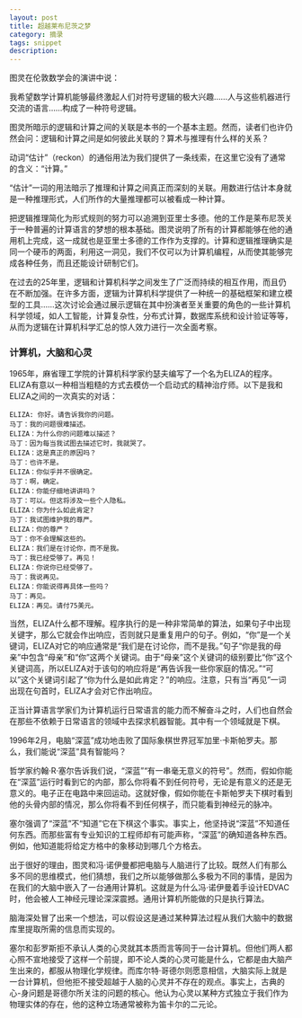 ```yaml
---
layout: post
title: 超越莱布尼茨之梦
category: 摘录
tags: snippet
description: 
---
```


图灵在伦敦数学会的演讲中说：

我希望数学计算机能够最终激起人们对符号逻辑的极大兴趣……人与这些机器进行交流的语言……构成了一种符号逻辑。

图灵所暗示的逻辑和计算之间的关联是本书的一个基本主题。然而，读者们也许仍然会问：逻辑和计算之间是如何彼此关联的？算术与推理有什么样的关系？

动词“估计”（reckon）的通俗用法为我们提供了一条线索，在这里它没有了通常的含义：“计算。”

“估计”一词的用法暗示了推理和计算之间真正而深刻的关联。用数进行估计本身就是一种推理形式，人们所作的大量推理都可以被看成一种计算。

把逻辑推理简化为形式规则的努力可以追溯到亚里士多德。他的工作是莱布尼茨关于一种普遍的计算语言的梦想的根本基础。图灵说明了所有的计算都能够在他的通用机上完成，这一成就也是亚里士多德的工作作为支撑的。计算和逻辑推理确实是同一个硬币的两面，利用这一洞见，我们不仅可以为计算机编程，从而使其能够完成各种任务，而且还能设计研制它们。

在过去的25年里，逻辑和计算机科学之间发生了广泛而持续的相互作用，而且仍在不断加强。在许多方面，逻辑为计算机科学提供了一种统一的基础框架和建立模型的工具……这次讨论会通过展示逻辑在其中扮演者至关重要的角色的一些计算机科学领域，如人工智能，计算复杂性，分布式计算，数据库系统和设计验证等等，从而为逻辑在计算机科学汇总的惊人效力进行一次全面考察。

### 计算机，大脑和心灵

1965年，麻省理工学院的计算机科学家约瑟夫编写了一个名为ELIZA的程序。ELIZA有意以一种相当粗糙的方式去模仿一个启动式的精神治疗师。以下是我和ELIZA之间的一次真实的对话：

```
ELIZA: 你好。请告诉我你的问题。
马丁：我的问题很难描述。
ELIZA：为什么你的问题难以描述？
马丁：因为每当我试图去描述它时，我就哭了。
ELIZA：这是真正的原因吗？
马丁：也许不是。
ELIZA：你似乎并不很确定。
马丁：啊，确定。
ELIZA：你能仔细地讲讲吗？
马丁：可以。但这将涉及一些个人隐私。
ELIZA：你为什么如此肯定?
马丁：我试图维护我的尊严。
ELIZA：你的尊严？
马丁：你不会理解这些的。
ELIZA：我们是在讨论你，而不是我。
马丁：我已经受够了。再见！
ELIZA：你说你已经受够了。
马丁：我说再见。
ELIZA：你能说得再具体一些吗？
马丁：再见。
ELIZA：再见。请付75美元。
```

当然，ELIZA什么都不理解。程序执行的是一种非常简单的算法，如果句子中出现关键字，那么它就会作出响应，否则就只是重复用户的句子。例如，“你”是一个关键词，ELIZA对它的响应通常是“我们是在讨论你，而不是我。”句子“你是我的母亲”中包含“母亲”和“你”这两个关键词。由于“母亲”这个关键词的级别要比“你”这个关键词高，所以ELIZA对于该句的响应将是“再告诉我一些你家庭的情况。”“可以”这个关键词引起了“你为什么是如此肯定？”的响应。注意，只有当“再见”一词出现在句首时，ELIZA才会对它作出响应。

正当计算语言学家们为计算机运行日常语言的能力而不解奋斗之时，人们也自然会在那些不依赖于日常语言的领域中去探求机器智能。其中有一个领域就是下棋。

1996年2月，电脑“深蓝”成功地击败了国际象棋世界冠军加里·卡斯帕罗夫。那么，我们能说“深蓝”具有智能吗？

哲学家约翰·R·塞尔告诉我们说，“深蓝”“有一串毫无意义的符号”。然而，假如你能在“深蓝”运行时看到它的内部，那么你将看不到任何符号，无论是有意义的还是无意义的。电子正在电路中来回运动。这就好像，假如你能在卡斯帕罗夫下棋时看到他的头骨内部的情况，那么你将看不到任何棋子，而只能看到神经元的脉冲。

塞尔强调了“深蓝”不“知道”它在下棋这个事实。事实上，他坚持说“深蓝”不知道任何东西。而那些富有专业知识的工程师却有可能声称，“深蓝”的确知道各种东西。例如，他知道能将给定方格中的象移动到哪几个方格去。

出于很好的理由，图灵和冯·诺伊曼都把电脑与人脑进行了比较。既然人们有那么多不同的思维模式，他们猜想，我们之所以能够做那么多极为不同的事情，是因为在我们的大脑中嵌入了一台通用计算机。这就是为什么冯·诺伊曼着手设计EDVAC时，他会被人工神经元理论深深震撼。通用计算机所能做的只是执行算法。

脑海深处冒了出来一个想法，可以假设这是通过某种算法过程从我们大脑中的数据库里提取所需的信息而实现的。

塞尔和彭罗斯拒不承认人类的心灵就其本质而言等同于一台计算机。但他们两人都心照不宣地接受了这样一个前提，即不论人类的心灵可能是什么，它都是由大脑产生出来的，都服从物理化学规律。而库尔特·哥德尔则愿意相信，大脑实际上就是一台计算机，但他拒不接受超越于人脑的心灵并不存在的观点。事实上，古典的心-身问题是哥德尔所关注的问题的核心。他认为心灵以某种方式独立于我们作为物理实体的存在，他的这种立场通常被称为笛卡尔的二元论。

